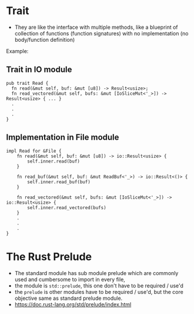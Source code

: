 # Trait

- They are like the interface with multiple methods, like a blueprint of collection of functions (function signatures) with no implementation (no body/function definition)

Example:

## Trait in IO module
```
pub trait Read {
  fn read(&mut self, buf: &mut [u8]) -> Result<usize>;
  fn read_vectored(&mut self, bufs: &mut [IoSliceMut<'_>]) -> Result<usize> { ... }
  .
  .
  .
}
```

## Implementation in File module
```
impl Read for &File {
    fn read(&mut self, buf: &mut [u8]) -> io::Result<usize> {
        self.inner.read(buf)
    }

    fn read_buf(&mut self, buf: &mut ReadBuf<'_>) -> io::Result<()> {
        self.inner.read_buf(buf)
    }

    fn read_vectored(&mut self, bufs: &mut [IoSliceMut<'_>]) -> io::Result<usize> {
        self.inner.read_vectored(bufs)
    }
    .
    .
    .
}
```

# The Rust Prelude

- The standard module has sub module prelude which are commonly used and cumbersome to import in every file, 
- the module is `std::prelude`, this one don't have to be required / use'd
- the `prelude` is other modules have to be required / use'd, but the core objective same as standard prelude module.
- https://doc.rust-lang.org/std/prelude/index.html